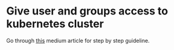 # Give user and groups access to kubernetes cluster
Go through [this](https://medium.com/@shamimice03/secrets-kubernetes-94741edd1b22) medium article for step by step guideline.


